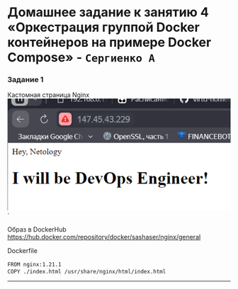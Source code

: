 # Домашнее задание к занятию 4 «Оркестрация группой Docker контейнеров на примере Docker Compose» - `Сергиенко А`

### Задание 1
Кастомная страница Nginx
![task1](https://github.com/SashkaSer/05-virt-03-docker-intro/blob/main/img/webpage.png)`

Образ в DockerHub
<https://hub.docker.com/repository/docker/sashaser/nginx/general>

Dockerfile
```
FROM nginx:1.21.1
COPY ./index.html /usr/share/nginx/html/index.html
```
---

